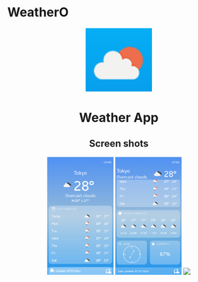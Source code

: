 # WeatherO

<div id="header" align="center">
  <img src="https://raw.githubusercontent.com/tommyshape/WeatherO/master/app/src/main/res/drawable/icon.png" width="150"/>
</div>
<div id="header" align="center">
  <h1>Weather App</h1>
</div>


<div id="header" align="center">
  <h2>Screen shots</h2>
  
  <span id="header">
  <img src="https://raw.githubusercontent.com/tommyshape/WeatherO/master/Screenshot_20220703-191358.png" width="150"/>
</span>
<span id="header">
  <img src="https://raw.githubusercontent.com/tommyshape/WeatherO/master/Screenshot_20220703-191415.png" width="150"/>
</span>
<span id="header">
  <img src="[https://raw.githubusercontent.com/tommyshape/WeatherO/master/app/src/main/res/drawable/icon.png](https://raw.githubusercontent.com/tommyshape/WeatherO/master/Screenshot_20220703-191453.png)" width="150"/>
</span>
  
  
</div>










